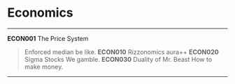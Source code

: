 # Economics

---
**ECON001** The Price System
> Enforced median be like.
**ECON010** Rizzonomics
> aura++
**ECON020** Sigma Stocks
> We gamble.
**ECON030** Duality of Mr. Beast
> How to make money.
---

